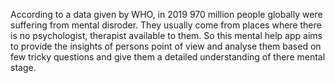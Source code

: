 According to a data given by WHO, in 2019 970 million people globally were suffering from mental disroder. They usually come from places where there is no psychologist, 
therapist available to them. So this mental help app aims to provide the insights of persons point of view and analyse them based on few tricky questions and give them a detailed 
understanding of there mental stage.
